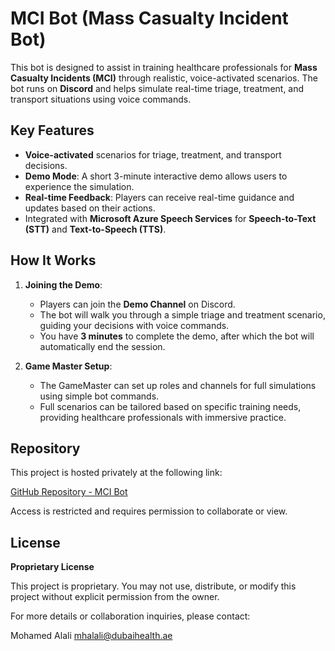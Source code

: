 # MCI Bot (Mass Casualty Incident Bot)

This bot is designed to assist in training healthcare professionals for **Mass Casualty Incidents (MCI)** through realistic, voice-activated scenarios. The bot runs on **Discord** and helps simulate real-time triage, treatment, and transport situations using voice commands.

## Key Features

- **Voice-activated** scenarios for triage, treatment, and transport decisions.
- **Demo Mode**: A short 3-minute interactive demo allows users to experience the simulation.
- **Real-time Feedback**: Players can receive real-time guidance and updates based on their actions.
- Integrated with **Microsoft Azure Speech Services** for **Speech-to-Text (STT)** and **Text-to-Speech (TTS)**.

## How It Works

1. **Joining the Demo**:
   - Players can join the **Demo Channel** on Discord.
   - The bot will walk you through a simple triage and treatment scenario, guiding your decisions with voice commands.
   - You have **3 minutes** to complete the demo, after which the bot will automatically end the session.

2. **Game Master Setup**:
   - The GameMaster can set up roles and channels for full simulations using simple bot commands.
   - Full scenarios can be tailored based on specific training needs, providing healthcare professionals with immersive practice.

## Repository

This project is hosted privately at the following link:

[GitHub Repository - MCI Bot](https://github.com/MightyP00/MCI-Bot)

Access is restricted and requires permission to collaborate or view.

## License

**Proprietary License**

This project is proprietary. You may not use, distribute, or modify this project without explicit permission from the owner.

For more details or collaboration inquiries, please contact:

Mohamed Alali
mhalali@dubaihealth.ae
